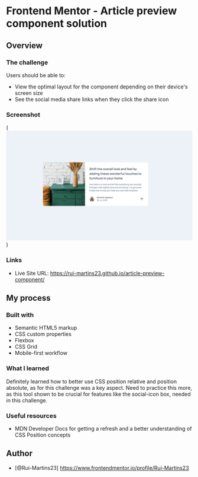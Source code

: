 # Frontend Mentor - Article preview component solution
## Overview
### The challenge

Users should be able to:

- View the optimal layout for the component depending on their device's screen size
- See the social media share links when they click the share icon

### Screenshot

(![Article Preview Screenshor](image.png))

### Links

- Live Site URL: https://rui-martins23.github.io/article-preview-component/

## My process
### Built with

- Semantic HTML5 markup
- CSS custom properties
- Flexbox
- CSS Grid
- Mobile-first workflow

### What I learned

Definitely learned how to better use CSS position relative and position absolute, as for this challenge was a key aspect.
Need to practice this more, as this tool shown to be crucial for features like the social-icon box, needed in this challenge.

### Useful resources

- MDN Developer Docs for getting a refresh and a better understanding of CSS Position concepts

## Author

- [@Rui-Martins23] https://www.frontendmentor.io/profile/Rui-Martins23
